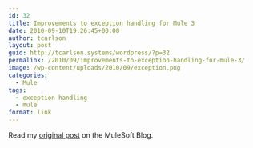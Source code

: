 ```yaml
---
id: 32
title: Improvements to exception handling for Mule 3
date: 2010-09-10T19:26:45+00:00
author: tcarlson
layout: post
guid: http://tcarlson.systems/wordpress/?p=32
permalink: /2010/09/improvements-to-exception-handling-for-mule-3/
image: /wp-content/uploads/2010/09/exception.png
categories:
  - Mule
tags:
  - exception handling
  - mule
format: link
---
```

Read my <a href="http://blogs.mulesoft.org/improvements-to-exception-handling-for-mule-3/" target="_blank">original post</a> on the MuleSoft Blog.